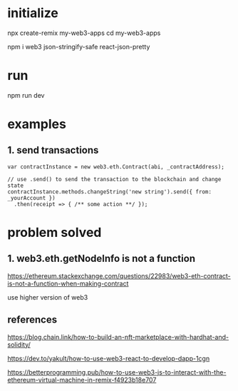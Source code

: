 # initialize

npx create-remix my-web3-apps
cd my-web3-apps

npm i web3 json-stringify-safe react-json-pretty

# run
npm run dev

# examples

## 1. send transactions 

```solidity
var contractInstance = new web3.eth.Contract(abi, _contractAddress);

// use .send() to send the transaction to the blockchain and change state
contractInstance.methods.changeString('new string').send({ from: _yourAccount })
  .then(receipt => { /** some action **/ });

```

# problem solved 

## 1.  web3.eth.getNodeInfo is not a function
https://ethereum.stackexchange.com/questions/22983/web3-eth-contract-is-not-a-function-when-making-contract

use higher version of web3

## references

https://blog.chain.link/how-to-build-an-nft-marketplace-with-hardhat-and-solidity/

https://dev.to/yakult/how-to-use-web3-react-to-develop-dapp-1cgn

https://betterprogramming.pub/how-to-use-web3-js-to-interact-with-the-ethereum-virtual-machine-in-remix-f4923b18e707